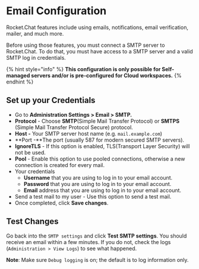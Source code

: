 # Email Configuration

Rocket.Chat features include using emails, notifications, email verification, mailer, and much more.

Before using those features, you must connect a SMTP server to Rocket.Chat. To do that, you must have access to a SMTP server and a valid SMTP log in credentials.

{% hint style="info" %}
**This configuration is only possible for Self-managed servers and/or is pre-configured for Cloud workspaces.**
{% endhint %}

## Set up your Credentials

* Go to **Administration Settings > Email > SMTP.**
* **Protocol** - Choose **SMTP**(Simple Mail Transfer Protocol) or **SMTPS** (Simple Mail Transfer Protocol Secure) protocol.
* **Host -** Your SMTP server host name (e.g. `mail.example.com`)
* **Port -**The port (usually 587 for modern secured SMTP servers).&#x20;
* **IgnoreTLS** - If this option is enabled, TLS(Transport Layer Security) will not be used.&#x20;
* **Pool** - Enable this option to use pooled connections, otherwise a new connection is created for every mail.
* Your credentials
  * **Username** that you are using to log in to your email account.&#x20;
  * **Password** that you are using to log in to your email account.&#x20;
  * **Email** address that you are using to log in to your email account.
* Send a test mail to my user - Use this option to send a test mail.
* Once completed, click **Save changes**.



## Test Changes

Go back into the `SMTP settings` and click **Test SMTP settings**. You should receive an email within a few minutes. If you do not, check the logs (`Administration > View Logs`) to see what happened.

**Note**: Make sure `Debug logging` is on; the default is to log information only.
